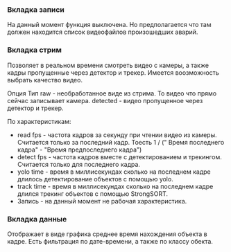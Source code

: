 ### Вкладка записи

На данный момент функция выключена. Но предполагается что там должен находится список видеофайлов произошедших аварий.

### Вкладка стрим

Позволяет в реальном времени смотреть видео с камеры, а также кадры пропущенные через детектор и трекер.
Имеется воозможность выбрать качество видео.

Опция Тип
raw - необработанное виде из стрима. То видео что прямо сейчас записывает камера.
detected - видео пропущенное через детектор и трекер.

По характеристикам:

* read fps - частота кадров за секунду при чтении видео из камеры. Считается только за последний кадр. Тоесть 1 / ("
  Время последнего кадра" - "Время предпоследнего кадра")
* detect fps - частота кадров вместе с детектированием и трекингом. Считается только для последнего кадра.
* yolo time - время в миллисекундах сколько на последнем кадре длилось детектирование объектов с помощью yolo.
* track time - время в миллисекундах сколько на последнем кадре длился трекинг объектов с помощью StrongSORT.
* Запись - на данный момент не рабочая характеристика.

### Вкладка данные

Отображает в виде графика среднее время нахождения объекта в кадре. Есть фильтрация по дате-времени, а также по классу
обекта.
